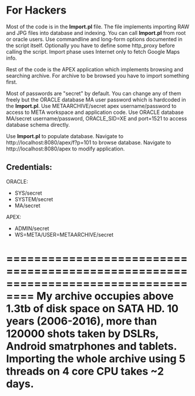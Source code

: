# For Hackers

Most of the code is in the **Import.pl** file. The file implements importing RAW and JPG files into database and indexing. 
You can call **Import.pl** from root or oracle users. Use commandline and long-form options documented in the script itself.
Optionally you have to define some http_proxy before calling the script. Import phase uses Internet only to fetch Google Maps info.

Rest of the code is the APEX application which implements browsing and searching archive. For archive to be browsed you have to
import something first.

Most of passwords are "secret" by default. You can change any of them freely but the ORACLE database MA user password which 
is hardcoded in the **Import.pl**. Use METAARCHIVE/secret apex
username/password to access to META workspace and application code. Use ORACLE database
MA/secret username/password, ORACLE_SID=XE and port=1521 to access database schema directly.

Use **Import.pl** to populate database. Navigate to http://localhost:8080/apex/f?p=101 to browse database.
Navigate to http://localhost:8080/apex to modify application.

## Credentials:

ORACLE:
* SYS/secret
* SYSTEM/secret
* MA/secret

APEX:
* ADMIN/secret
* WS=META/USER=METAARCHIVE/secret

==================================================================================
My archive occupies above 1.3tb of disk space on SATA HD. 10 years (2006-2016), more than 120000 shots taken by DSLRs, Android smatrphones and tablets.
Importing the whole archive using 5 threads on 4 core CPU takes ~2 days.
==================================================================================
